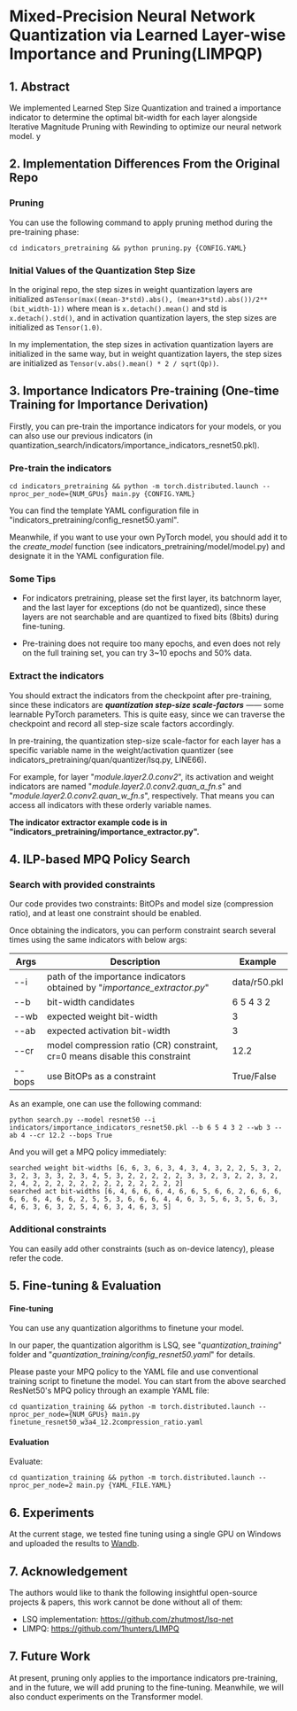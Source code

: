 # Mixed-Precision Neural Network Quantization via Learned Layer-wise Importance and Pruning(LIMPQP)

## 1. Abstract

We implemented Learned Step Size Quantization and trained a importance indicator to determine the optimal bit-width for each layer alongside Iterative Magnitude Pruning with Rewinding to optimize our neural network model.
y

## 2. Implementation Differences From the Original Repo
### Pruning
You can use the following command to apply pruning method during the pre-training phase:
```
cd indicators_pretraining && python pruning.py {CONFIG.YAML} 
```

### Initial Values of the Quantization Step Size

In the original repo, the step sizes in weight quantization layers are initialized as`Tensor(max((mean-3*std).abs(), (mean+3*std).abs())/2**(bit_width-1))` where mean is `x.detach().mean()` and std is `x.detach().std()`, and in activation quantization layers, the step sizes are initialized as `Tensor(1.0)`.

In my implementation, the step sizes in activation quantization layers are initialized in the same way, but in weight quantization layers, the step sizes are initialized as `Tensor(v.abs().mean() * 2 / sqrt(Qp))`.


## 3. Importance Indicators Pre-training (One-time Training for Importance Derivation)
Firstly, you can pre-train the importance indicators for your models, or you can also use our previous indicators (in quantization_search/indicators/importance_indicators_resnet50.pkl). 

### Pre-train the indicators

```
cd indicators_pretraining && python -m torch.distributed.launch --nproc_per_node={NUM_GPUs} main.py {CONFIG.YAML} 
```

You can find the template YAML configuration file in "indicators_pretraining/config_resnet50.yaml". 

Meanwhile, if you want to use your own PyTorch model, you should add it to the *create_model* function (see indicators_pretraining/model/model.py) and designate it in the YAML configuration file. 

### Some Tips 

- For indicators pretraining, please set the first layer, its batchnorm layer, and the last layer for exceptions (do not be quantized), since these layers are not searchable and are quantized to fixed bits (8bits) during fine-tuning. 

- Pre-training does not require too many epochs, and even does not rely on the full training set, you can try 3~10 epochs and 50% data. 

### Extract the indicators

You should extract the indicators from the checkpoint after pre-training, since these indicators are ***quantization step-size scale-factors*** —— some learnable PyTorch parameters. This is quite easy, since we can traverse the checkpoint and record all step-size scale factors accordingly. 

In pre-training, the quantization step-size scale-factor for each layer has a specific variable name in the weight/activation quantizer (see indicators_pretraining/quan/quantizer/lsq.py, LINE66). 

For example, for layer "*module.layer2.0.conv2*", its activation and weight indicators are named "*module.layer2.0.conv2.quan_a_fn.s*" and "*module.layer2.0.conv2.quan_w_fn.s*", respectively. That means you can access all indicators with these orderly variable names.  

**The indicator extractor example code is in "indicators_pretraining/importance_extractor.py".** 

## 4. ILP-based MPQ Policy Search

### Search with provided constraints

Our code provides two constraints: BitOPs and model size (compression ratio), and at least one constraint should be enabled. 

Once obtaining the indicators, you can perform constraint search several times using the same indicators with below args: 

| Args   | Description                                                  | Example      |
| ------ | ------------------------------------------------------------ | ------------ |
| --i    | path of the importance indicators obtained by "*importance_extractor.py*" | data/r50.pkl |
| --b    | bit-width candidates                                         | 6 5 4 3 2    |
| --wb   | expected weight bit-width                                    | 3            |
| --ab   | expected activation bit-width                                | 3            |
| --cr   | model compression ratio (CR) constraint, cr=0 means disable this constraint | 12.2         |
| --bops | use BitOPs as a constraint                                   | True/False   |

 As an example, one can use the following command:

```
python search.py --model resnet50 --i indicators/importance_indicators_resnet50.pkl --b 6 5 4 3 2 --wb 3 --ab 4 --cr 12.2 --bops True 
```

And you will get a MPQ policy immediately: 

```
searched weight bit-widths [6, 6, 3, 6, 3, 4, 3, 4, 3, 2, 2, 5, 3, 2, 3, 2, 3, 3, 3, 2, 3, 4, 5, 3, 2, 2, 2, 2, 2, 3, 3, 2, 3, 2, 2, 3, 2, 2, 4, 2, 2, 2, 2, 2, 2, 2, 2, 2, 2, 2, 2, 2]
searched act bit-widths [6, 4, 6, 6, 6, 4, 6, 6, 5, 6, 6, 2, 6, 6, 6, 6, 6, 6, 4, 6, 6, 2, 5, 5, 3, 6, 6, 6, 4, 4, 6, 3, 5, 6, 3, 5, 6, 3, 4, 6, 3, 6, 3, 2, 5, 4, 6, 3, 4, 6, 3, 5]
```

### Additional constraints

You can easily add other constraints (such as on-device latency), please refer the code.  



## 5. Fine-tuning & Evaluation

#### Fine-tuning

You can use any quantization algorithms to finetune your model. 

In our paper, the quantization algorithm is LSQ, see "*quantization_training*" folder and "*quantization_training/config_resnet50.yaml*" for details. 

Please paste your MPQ policy to the YAML file and use conventional training script to finetune the model. You can start from the above searched ResNet50's MPQ policy through an example YAML file: 

```
cd quantization_training && python -m torch.distributed.launch --nproc_per_node={NUM_GPUs} main.py finetune_resnet50_w3a4_12.2compression_ratio.yaml
```

#### Evaluation

Evaluate:

```
cd quantization_training && python -m torch.distributed.launch --nproc_per_node=2 main.py {YAML_FILE.YAML}
```

## 6. Experiments
At the current stage, we tested fine tuning using a single GPU on Windows and uploaded the results to [Wandb](https://wandb.ai/stevenli/LIMPQandPruning/workspace?nw=nwuserstevenli).
  

## 7. Acknowledgement

The authors would like to thank the following insightful open-source projects & papers, this work cannot be done without all of them:

- LSQ implementation: https://github.com/zhutmost/lsq-net
- LIMPQ: https://github.com/1hunters/LIMPQ

## 7. Future Work
At present, pruning only applies to the importance indicators pre-training, and in the future, we will add pruning to the fine-tuning. Meanwhile, we will also conduct experiments on the Transformer model.

